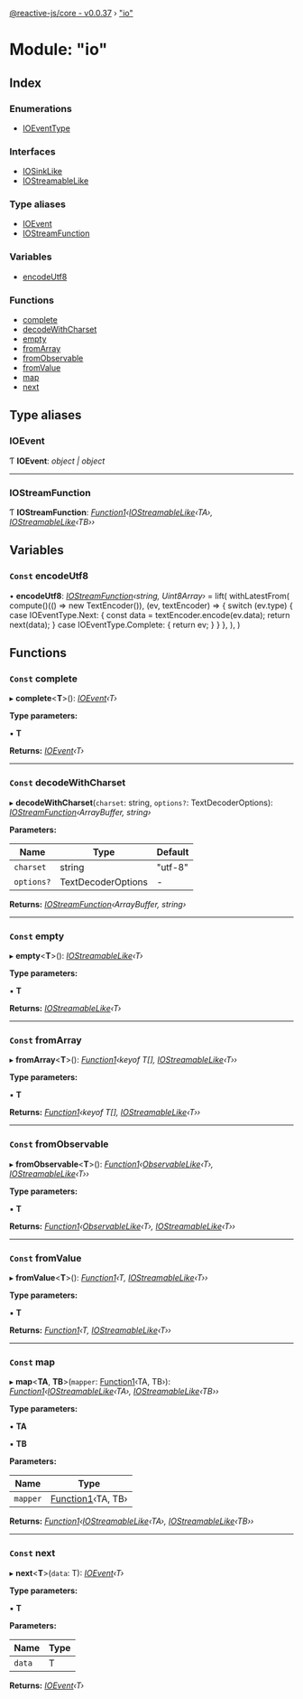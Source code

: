 [@reactive-js/core - v0.0.37](../README.md) › ["io"](_io_.md)

# Module: "io"

## Index

### Enumerations

* [IOEventType](../enums/_io_.ioeventtype.md)

### Interfaces

* [IOSinkLike](../interfaces/_io_.iosinklike.md)
* [IOStreamableLike](../interfaces/_io_.iostreamablelike.md)

### Type aliases

* [IOEvent](_io_.md#ioevent)
* [IOStreamFunction](_io_.md#iostreamfunction)

### Variables

* [encodeUtf8](_io_.md#const-encodeutf8)

### Functions

* [complete](_io_.md#const-complete)
* [decodeWithCharset](_io_.md#const-decodewithcharset)
* [empty](_io_.md#const-empty)
* [fromArray](_io_.md#const-fromarray)
* [fromObservable](_io_.md#const-fromobservable)
* [fromValue](_io_.md#const-fromvalue)
* [map](_io_.md#const-map)
* [next](_io_.md#const-next)

## Type aliases

###  IOEvent

Ƭ **IOEvent**: *object | object*

___

###  IOStreamFunction

Ƭ **IOStreamFunction**: *[Function1](_functions_.md#function1)‹[IOStreamableLike](../interfaces/_io_.iostreamablelike.md)‹TA›, [IOStreamableLike](../interfaces/_io_.iostreamablelike.md)‹TB››*

## Variables

### `Const` encodeUtf8

• **encodeUtf8**: *[IOStreamFunction](_io_.md#iostreamfunction)‹string, Uint8Array›* = lift(
  withLatestFrom(
    compute<TextEncoder>()(() => new TextEncoder()),
    (ev, textEncoder) => {
      switch (ev.type) {
        case IOEventType.Next: {
          const data = textEncoder.encode(ev.data);
          return next(data);
        }
        case IOEventType.Complete: {
          return ev;
        }
      }
    },
  ),
)

## Functions

### `Const` complete

▸ **complete**<**T**>(): *[IOEvent](_io_.md#ioevent)‹T›*

**Type parameters:**

▪ **T**

**Returns:** *[IOEvent](_io_.md#ioevent)‹T›*

___

### `Const` decodeWithCharset

▸ **decodeWithCharset**(`charset`: string, `options?`: TextDecoderOptions): *[IOStreamFunction](_io_.md#iostreamfunction)‹ArrayBuffer, string›*

**Parameters:**

Name | Type | Default |
------ | ------ | ------ |
`charset` | string | "utf-8" |
`options?` | TextDecoderOptions | - |

**Returns:** *[IOStreamFunction](_io_.md#iostreamfunction)‹ArrayBuffer, string›*

___

### `Const` empty

▸ **empty**<**T**>(): *[IOStreamableLike](../interfaces/_io_.iostreamablelike.md)‹T›*

**Type parameters:**

▪ **T**

**Returns:** *[IOStreamableLike](../interfaces/_io_.iostreamablelike.md)‹T›*

___

### `Const` fromArray

▸ **fromArray**<**T**>(): *[Function1](_functions_.md#function1)‹keyof T[], [IOStreamableLike](../interfaces/_io_.iostreamablelike.md)‹T››*

**Type parameters:**

▪ **T**

**Returns:** *[Function1](_functions_.md#function1)‹keyof T[], [IOStreamableLike](../interfaces/_io_.iostreamablelike.md)‹T››*

___

### `Const` fromObservable

▸ **fromObservable**<**T**>(): *[Function1](_functions_.md#function1)‹[ObservableLike](../interfaces/_observable_.observablelike.md)‹T›, [IOStreamableLike](../interfaces/_io_.iostreamablelike.md)‹T››*

**Type parameters:**

▪ **T**

**Returns:** *[Function1](_functions_.md#function1)‹[ObservableLike](../interfaces/_observable_.observablelike.md)‹T›, [IOStreamableLike](../interfaces/_io_.iostreamablelike.md)‹T››*

___

### `Const` fromValue

▸ **fromValue**<**T**>(): *[Function1](_functions_.md#function1)‹T, [IOStreamableLike](../interfaces/_io_.iostreamablelike.md)‹T››*

**Type parameters:**

▪ **T**

**Returns:** *[Function1](_functions_.md#function1)‹T, [IOStreamableLike](../interfaces/_io_.iostreamablelike.md)‹T››*

___

### `Const` map

▸ **map**<**TA**, **TB**>(`mapper`: [Function1](_functions_.md#function1)‹TA, TB›): *[Function1](_functions_.md#function1)‹[IOStreamableLike](../interfaces/_io_.iostreamablelike.md)‹TA›, [IOStreamableLike](../interfaces/_io_.iostreamablelike.md)‹TB››*

**Type parameters:**

▪ **TA**

▪ **TB**

**Parameters:**

Name | Type |
------ | ------ |
`mapper` | [Function1](_functions_.md#function1)‹TA, TB› |

**Returns:** *[Function1](_functions_.md#function1)‹[IOStreamableLike](../interfaces/_io_.iostreamablelike.md)‹TA›, [IOStreamableLike](../interfaces/_io_.iostreamablelike.md)‹TB››*

___

### `Const` next

▸ **next**<**T**>(`data`: T): *[IOEvent](_io_.md#ioevent)‹T›*

**Type parameters:**

▪ **T**

**Parameters:**

Name | Type |
------ | ------ |
`data` | T |

**Returns:** *[IOEvent](_io_.md#ioevent)‹T›*
